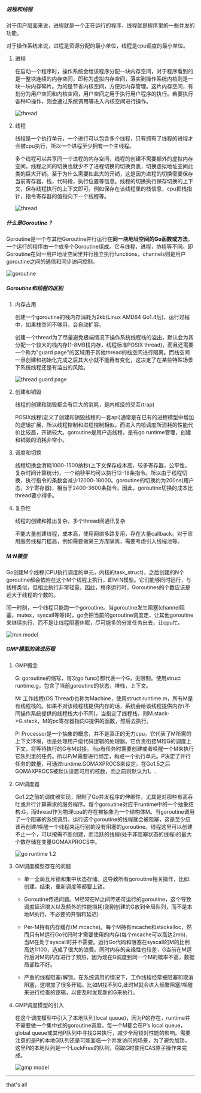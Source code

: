 ##### 进程和线程

对于用户层面来说，进程就是一个正在运行的程序，线程就是程序里的一些并发的功能。

对于操作系统来说，进程是资源分配的最小单位，线程是cpu调度的最小单位。

1. 进程

   在启动一个程序时，操作系统会给该程序分配一块内存空间，对于程序看到的是一整块连续的内存空间，即称为虚拟内存空间，落实到操作系统内核则是一块一块内存碎片。为的是节省内核空间，方便对内存管理。这片内存空间，有划分为用户空间和内核空间，用户空间之用于执行用户程序的执行。若要执行各种IO操作，则会通过系统调用等进入内核空间进行操作。

   ![thread](./r0.png)

2. 线程

   线程是一个执行单元，一个进行可以包含多个线程，只有拥有了线程的进程才会被cpu执行，所以一个进程至少拥有一个主线程。

   多个线程可以共享同一个进程的内存空间，线程的创建不需要额外的虚拟内存空间，线程之间的切换也就少不了进程切换的切换页表，切换虚拟地址空间此类的巨大开销。至于为什么需要如此大的开销，这是因为进程的切换需要保存当前寄存器，栈，代码段，执行位置等信息。线程的切换执行保存切换的上下文，保存线程执行的上下文即可。例如保存在该线程里的栈信息，cpu把栈指针，指令寄存器的值指向下一个线程等。

   ![thread](./r1.png)

##### 什么是Goroutine？

Goroutine是一个与其他Goroutine并行运行在**同一块地址空间的Go函数或方法**。一个运行的程序由一个或多个Goroutine组成。它与线程，进程，协程等不同。即Goroutine在同一用户地址空间里并行独立执行functions，channels则是用户goroutine之间的通信和同步访问控制。

![goroutine](./r2.png)

##### Goroutine和线程的区别

1. 内存占用

   创建一个goroutine的栈内存消耗为2kb(Linux AMD64 Go1.4后)，运行过程中，如果栈空间不够用，会自动扩容。

   创建一个thread为了尽量避免极端情况下操作系统线程栈的溢出，默认会为其分配一个较大的栈内存(1-8MB栈内存，线程标准POSIX thread)，而且还需要一个称为"guard page"的区域用于其他thread的栈空间进行隔离。而栈空间一旦创建和初始化完成之后其大小就不能再有变化，这决定了在某些特殊场景下系统线程还是有溢出的风险。

   ![thread guard page](./r3.png)

2. 创建和销毁

   线程的创建和销毁都会有巨大的消耗，是内核级的交互(trap)

   POSIX线程(定义了创建和销毁线程的一套api)通常是在已有的进程模型中增加的逻辑扩展，所以线程控制和进程控制相似。而进入内核调度所消耗的性能代价比较高，开销较大。goroutine是用户态线程，是有go runtime管理，创建和销毁的消耗非常小。

3. 调度和切换

   线程切换会消耗1000-1500纳秒(上下文保存成本高，较多寄存器，公平性，复杂时间计算统计)，一个纳秒平均可以执行12-18条指令。所以由于线程切换，执行指令的条数会减少12000-18000。goroutine的切换约为200ns(用户态，3个寄存器)，相当于2400-3600条指令。因此，goroutine切换的成本比thread要小得多。

4. 复杂性

   线程的创建和推出复杂，多个thread间通讯复杂

   不能大量创建线程，成本高，使用网络多路复用，存在大量callback。对于应用服务线程门槛高，例如需要做第三方库隔离，需要考虑引入线程池等。

##### M:N模型

Go创建M个线程(CPU执行调度的单元，内核的task_struct)，之后创建的N个goroutine都会依附在这个M个线程上执行，即M:N模型。它们能够同时运行，与线程类似，但相比执行非常轻量。因此，程序运行时，Goroutines的个数应该是远大于线程的个数的。

同一时刻，一个线程只能跑一个goroutine。当goroutine发生阻塞(channel阻塞，mutex，syscall等等)时，go会把当前的goroutine调度走，让其他goroutine来继续执行，而不是让线程阻塞休眠，尽可能多的分发任务出去，让cpu忙。

![m:n model](./r4.png)

##### GMP模型的演进历程

1. GMP概念

   G: goroutine的缩写，每次go func()都代表一个G，无限制。使用struct runtime.g，包含了当前goroutine的状态，堆栈，上下文。

   M: 工作线程(OS Thread)也称为Machine，使用struct runtime.m，所有M是有线程栈的。如果不对该线程栈提供内存的话，系统会给该线程提供内存(不同操作系统提供的线程栈大小不同)。当指定了线程栈，则M.stack->G.stack，M的pc寄存器指向G提供的函数，然后去执行。

   P: Processor是一个抽象的概念，并不是真正的无力cpu。它代表了M所需的上下文环境，也是处理用户级代码逻辑的处理器。它负责衔接M和G的调度上下文，将等待执行的G与M对接。当p有任务时需要创建或者唤醒一个M来执行它队列里的任务。所以P/M需要进行绑定，构成一个执行单元。P决定了并行任务的数量，可通过runtime.GOMAXPROCS来设定。在Go1.5之后GOMAXPROCS被默认设置可用的核数，而之前则默认为1。.

2. GM调度器

   Go1.2之前的调度器实现，限制了Go并发程序的伸缩性，尤其是对那些有高吞吐或并行计算需求的服务程序。每个goroutine对应于runtime中的一个抽象结构:G，而thread作为物理cpu的存在被抽象为一个结构体M。当goroutine调用了一个阻塞的系统调用，运行这个goroutine的线程就会被阻塞，这是至少应该再创建/唤醒一个线程来运行别的没有阻塞的goroutine。线程这里可以创建不止一个，可以按需不断创建，而活跃的线程(处于非阻塞状态的线程)的最大个数存储在变量GOMAXPROCS中。

   ![go runtime 1.2](./r5.png)



3. GM调度模型存在的问题

   * 单一全局互斥锁和集中状态存储。这导致所有goroutine相关操作，比如: 创建，结束，重新调度等都要上锁。

   * Goroutine传递问题。M经常在M之间传递可运行的goroutine，这个导致调度延迟增大以及额外的性能损耗(刚刚创建的G放到全局队列，而不是本地M执行，不必要的开销和延迟)
   * Per-M持有内存缓存(M.mcache)。每个M持有mcache和stackalloc，然而只有M运行Go代码时才需要使用的内存(每个mcache可以高达2mb)，当M在处于syscall时并不需要。运行Go代码和阻塞在syscall的M的比例高达1:100，造成了很大的浪费。同时内存的亲缘性也较差，G当前在M运行后对M的内存进行了预热，因为现在G调度到同一个M的概率不高，数据局部性不好。
   * 严重的线程阻塞/解锁。在系统调用的情况下，工作线程经常被阻塞和取消阻塞，这增加了很多开销。比如M找不到G,此时M就会进入频繁阻塞/唤醒来进行检查的逻辑，以便及时发现新的G来执行。

4. GMP调度模型的引入

   在这个调度模型中引入了本地队列(local queue)，因为P的存在，runtime并不需要做一个集中式的goroutine调度，每一个M都会在P‘s local queue，global queue或其他P队列中寻找G来执行，减少全局锁对性能的影响。需要注意的是P的本地G队列还是可能面临一个并发访问的场景，为了避免加锁，这里P的本地队列是一个LockFree的队列，窃取G时使用CAS原子操作来完成。

   ![gmp model](./r6.png)









---

that's all